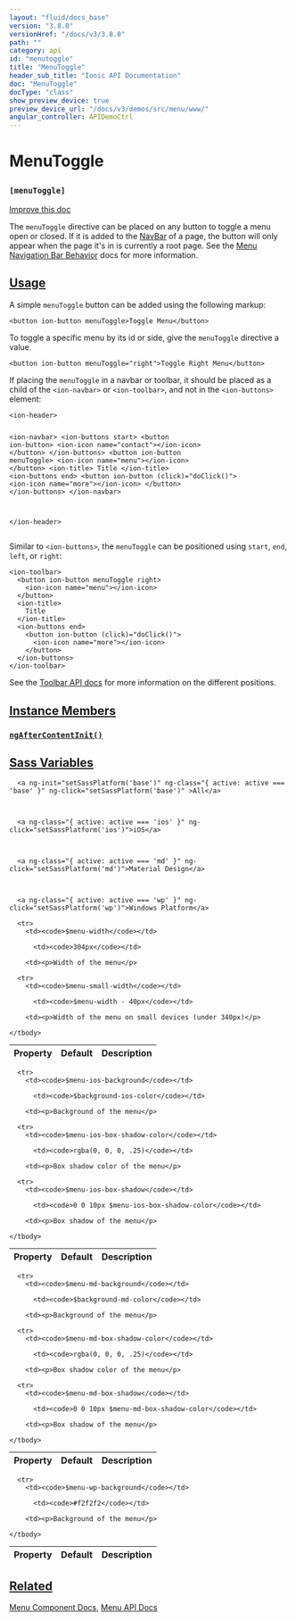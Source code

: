 ```yaml
---
layout: "fluid/docs_base"
version: "3.8.0"
versionHref: "/docs/v3/3.8.0"
path: ""
category: api
id: "menutoggle"
title: "MenuToggle"
header_sub_title: "Ionic API Documentation"
doc: "MenuToggle"
docType: "class"
show_preview_device: true
preview_device_url: "/docs/v3/demos/src/menu/www/"
angular_controller: APIDemoCtrl
---
```










<h1 class="api-title">
<a class="anchor" name="menu-toggle" href="#menu-toggle"></a>

MenuToggle
<h3><code>[menuToggle]</code></h3>






</h1>

<a class="improve-v2-docs" href="http://github.com/ionic-team/ionic/edit/v3/src/components/menu/menu-toggle.ts#L5">
Improve this doc
</a>






<p>The <code>menuToggle</code> directive can be placed on any button to toggle a menu open or closed.
If it is added to the <a href="../../toolbar/Navbar">NavBar</a> of a page, the button will only appear
when the page it&#39;s in is currently a root page. See the <a href="../Menu#navigation-bar-behavior">Menu Navigation Bar Behavior</a>
docs for more information.</p>




<!-- @usage tag -->

<h2><a class="anchor" name="usage" href="#usage">Usage</a></h2>

<p>A simple <code>menuToggle</code> button can be added using the following markup:</p>
<pre><code class="lang-html">&lt;button ion-button menuToggle&gt;Toggle Menu&lt;/button&gt;
</code></pre>
<p>To toggle a specific menu by its id or side, give the <code>menuToggle</code>
directive a value.</p>
<pre><code class="lang-html">&lt;button ion-button menuToggle=&quot;right&quot;&gt;Toggle Right Menu&lt;/button&gt;
</code></pre>
<p>If placing the <code>menuToggle</code> in a navbar or toolbar, it should be
placed as a child of the <code>&lt;ion-navbar&gt;</code> or <code>&lt;ion-toolbar&gt;</code>, and not in
the <code>&lt;ion-buttons&gt;</code> element:</p>
<pre><code class="lang-html">&lt;ion-header&gt;

  &lt;ion-navbar&gt;
    &lt;ion-buttons start&gt;
      &lt;button ion-button&gt;
        &lt;ion-icon name=&quot;contact&quot;&gt;&lt;/ion-icon&gt;
      &lt;/button&gt;
    &lt;/ion-buttons&gt;
    &lt;button ion-button menuToggle&gt;
      &lt;ion-icon name=&quot;menu&quot;&gt;&lt;/ion-icon&gt;
    &lt;/button&gt;
    &lt;ion-title&gt;
      Title
    &lt;/ion-title&gt;
    &lt;ion-buttons end&gt;
      &lt;button ion-button (click)=&quot;doClick()&quot;&gt;
        &lt;ion-icon name=&quot;more&quot;&gt;&lt;/ion-icon&gt;
      &lt;/button&gt;
    &lt;/ion-buttons&gt;
  &lt;/ion-navbar&gt;

&lt;/ion-header&gt;
</code></pre>
<p>Similar to <code>&lt;ion-buttons&gt;</code>, the <code>menuToggle</code> can be positioned using
<code>start</code>, <code>end</code>, <code>left</code>, or <code>right</code>:</p>
<pre><code class="lang-html">&lt;ion-toolbar&gt;
  &lt;button ion-button menuToggle right&gt;
    &lt;ion-icon name=&quot;menu&quot;&gt;&lt;/ion-icon&gt;
  &lt;/button&gt;
  &lt;ion-title&gt;
    Title
  &lt;/ion-title&gt;
  &lt;ion-buttons end&gt;
    &lt;button ion-button (click)=&quot;doClick()&quot;&gt;
      &lt;ion-icon name=&quot;more&quot;&gt;&lt;/ion-icon&gt;
    &lt;/button&gt;
  &lt;/ion-buttons&gt;
&lt;/ion-toolbar&gt;
</code></pre>
<p>See the <a href="../../toolbar/Toolbar">Toolbar API docs</a> for more information
on the different positions.</p>




<!-- @property tags -->



<!-- instance methods on the class -->

<h2><a class="anchor" name="instance-members" href="#instance-members">Instance Members</a></h2>

<div id="ngAfterContentInit"></div>

<h3>
<a class="anchor" name="ngAfterContentInit" href="#ngAfterContentInit">
<code>ngAfterContentInit()</code>


</a>
</h3>












  <h2 id="sass-variable-header"><a class="anchor" name="sass-variables" href="#sass-variables">Sass Variables</a></h2>
  <div id="sass-variables" ng-controller="SassToggleCtrl">
  <div class="sass-platform-toggle">



      <a ng-init="setSassPlatform('base')" ng-class="{ active: active === 'base' }" ng-click="setSassPlatform('base')" >All</a>



      <a ng-class="{ active: active === 'ios' }" ng-click="setSassPlatform('ios')">iOS</a>



      <a ng-class="{ active: active === 'md' }" ng-click="setSassPlatform('md')">Material Design</a>



      <a ng-class="{ active: active === 'wp' }" ng-click="setSassPlatform('wp')">Windows Platform</a>



  </div>



  <table ng-show="active === 'base'" id="sass-base" class="table param-table" style="margin:0;">
    <thead>
      <tr>
        <th>Property</th>
        <th>Default</th>
        <th>Description</th>
      </tr>
    </thead>
    <tbody>

      <tr>
        <td><code>$menu-width</code></td>

          <td><code>304px</code></td>

        <td><p>Width of the menu</p>
</td>
      </tr>

      <tr>
        <td><code>$menu-small-width</code></td>

          <td><code>$menu-width - 40px</code></td>

        <td><p>Width of the menu on small devices (under 340px)</p>
</td>
      </tr>

    </tbody>
  </table>

  <table ng-show="active === 'ios'" id="sass-ios" class="table param-table" style="margin:0;">
    <thead>
      <tr>
        <th>Property</th>
        <th>Default</th>
        <th>Description</th>
      </tr>
    </thead>
    <tbody>

      <tr>
        <td><code>$menu-ios-background</code></td>

          <td><code>$background-ios-color</code></td>

        <td><p>Background of the menu</p>
</td>
      </tr>

      <tr>
        <td><code>$menu-ios-box-shadow-color</code></td>

          <td><code>rgba(0, 0, 0, .25)</code></td>

        <td><p>Box shadow color of the menu</p>
</td>
      </tr>

      <tr>
        <td><code>$menu-ios-box-shadow</code></td>

          <td><code>0 0 10px $menu-ios-box-shadow-color</code></td>

        <td><p>Box shadow of the menu</p>
</td>
      </tr>

    </tbody>
  </table>

  <table ng-show="active === 'md'" id="sass-md" class="table param-table" style="margin:0;">
    <thead>
      <tr>
        <th>Property</th>
        <th>Default</th>
        <th>Description</th>
      </tr>
    </thead>
    <tbody>

      <tr>
        <td><code>$menu-md-background</code></td>

          <td><code>$background-md-color</code></td>

        <td><p>Background of the menu</p>
</td>
      </tr>

      <tr>
        <td><code>$menu-md-box-shadow-color</code></td>

          <td><code>rgba(0, 0, 0, .25)</code></td>

        <td><p>Box shadow color of the menu</p>
</td>
      </tr>

      <tr>
        <td><code>$menu-md-box-shadow</code></td>

          <td><code>0 0 10px $menu-md-box-shadow-color</code></td>

        <td><p>Box shadow of the menu</p>
</td>
      </tr>

    </tbody>
  </table>

  <table ng-show="active === 'wp'" id="sass-wp" class="table param-table" style="margin:0;">
    <thead>
      <tr>
        <th>Property</th>
        <th>Default</th>
        <th>Description</th>
      </tr>
    </thead>
    <tbody>

      <tr>
        <td><code>$menu-wp-background</code></td>

          <td><code>#f2f2f2</code></td>

        <td><p>Background of the menu</p>
</td>
      </tr>

    </tbody>
  </table>

</div>



<!-- related link -->

<h2><a class="anchor" name="related" href="#related">Related</a></h2>

<a href="/docs/v3/components#menus">Menu Component Docs</a>,
<a href="../../menu/Menu">Menu API Docs</a><!-- end content block -->


<!-- end body block -->


